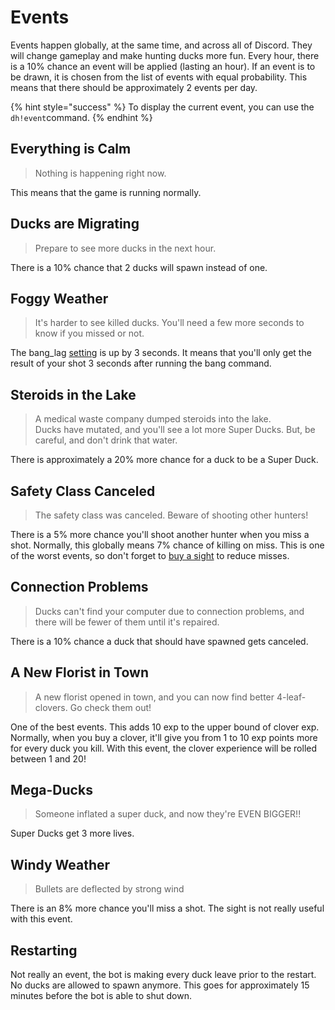 # Events

Events happen globally, at the same time, and across all of Discord. They will change gameplay and make hunting ducks more fun. Every hour, there is a 10% chance an event will be applied \(lasting an hour\). If an event is to be drawn, it is chosen from the list of events with equal probability. This means that there should be approximately 2 events per day.

{% hint style="success" %}
To display the current event, you can use the `dh!event`command.
{% endhint %}

## Everything is Calm

> Nothing is happening right now.

This means that the game is running normally.

## Ducks are Migrating

> Prepare to see more ducks in the next hour.

There is a 10% chance that 2 ducks will spawn instead of one.

## Foggy Weather

> It's harder to see killed ducks. You'll need a few more seconds to know if you missed or not.

The bang\_lag [setting](../bot-administration/edit-settings-settings-list.md) is up by 3 seconds. It means that you'll only get the result of your shot 3 seconds after running the bang command.

## Steroids in the Lake

> A medical waste company dumped steroids into the lake.  
>  Ducks have mutated, and you'll see a lot more Super Ducks. But, be careful, and don't drink that water.

There is approximately a 20% more chance for a duck to be a Super Duck.

## Safety Class Canceled

> The safety class was canceled. Beware of shooting other hunters!

There is a 5% more chance you'll shoot another hunter when you miss a shot. Normally, this globally means 7% chance of killing on miss. This is one of the worst events, so don't forget to [buy a sight](store-items.md) to reduce misses.

## Connection Problems

> Ducks can't find your computer due to connection problems, and there will be fewer of them until it's repaired.

There is a 10% chance a duck that should have spawned gets canceled.

## A New Florist in Town

> A new florist opened in town, and you can now find better 4-leaf-clovers. Go check them out!

One of the best events. This adds 10 exp to the upper bound of clover exp. Normally, when you buy a clover, it'll give you from 1 to 10 exp points more for every duck you kill. With this event, the clover experience will be rolled between 1 and 20!

## Mega-Ducks

> Someone inflated a super duck, and now they're EVEN BIGGER!!

Super Ducks get 3 more lives.

## Windy Weather

> Bullets are deflected by strong wind

There is an 8% more chance you'll miss a shot. The sight is not really useful with this event.

## Restarting

Not really an event, the bot is making every duck leave prior to the restart. No ducks are allowed to spawn anymore. This goes for approximately 15 minutes before the bot is able to shut down.

